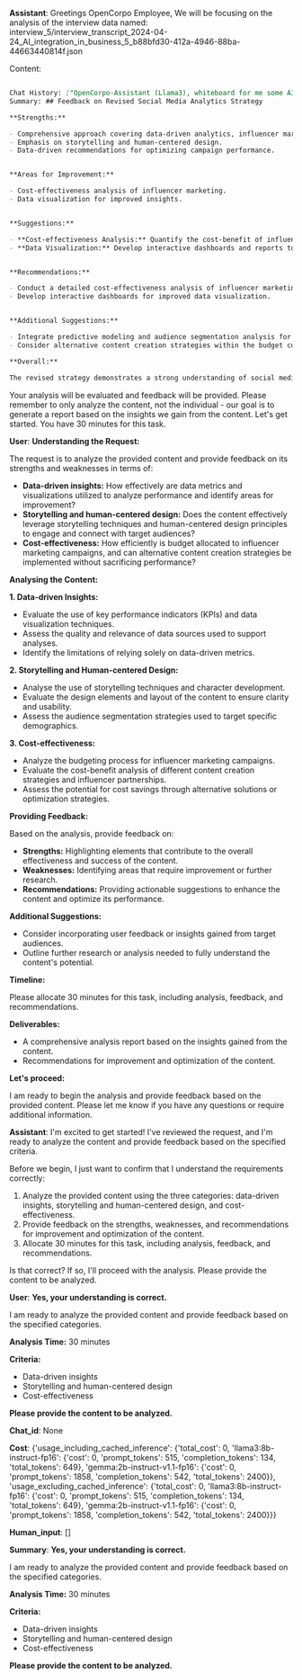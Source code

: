 **Assistant**: Greetings OpenCorpo Employee, We will be focusing on the analysis of the interview data named: interview_5/interview_transcript_2024-04-24_AI_integration_in_business_5_b88bfd30-412a-4946-88ba-44663440814f.json 


 Content: 

 ```md

 Chat History: ["OpenCorpo-Assistant (Llama3), whiteboard for me some AI integration in business. Propose a solution for digital marketing strategies. I will evaluate your answers and give my feedback, then propose a problem to you. You will answer and I will evaluate. Let's now begin. You have 30 minutes.", '## AI Integration in Digital Marketing Strategies\n\n**Solutions:**\n\n**1. Predictive Analytics & Customer Segmentation:**\n\n- Leverage historical data and real-time tracking to predict audience preferences and purchase behavior.\n- Create granular audience segments for targeted messaging and optimized campaigns.\n\n\n**2. Automated Content Creation & Optimization:**\n\n- Generate relevant and engaging content for diverse platforms using AI-powered language models.\n- Analyze data to identify optimal keywords and optimize content for search engines.\n\n\n**3. Sentiment Analysis & Social Listening:**\n\n- Track brand mentions across the web to understand public perception and sentiment.\n- Identify industry trends and competitor analysis through social media insights.\n\n\n**4. Automated Campaign Management & Optimization:**\n\n- Automate tasks like campaign scheduling, budget allocation, and performance tracking.\n- Optimize campaigns in real-time based on data-driven analytics and learning algorithms.\n\n\n**5. AI-powered Chatbots & Virtual Assistants:**\n\n- Provide automated customer support and brand engagement through conversational AI.\n- Enhance customer experience and reduce human-agent load.\n\n\n**Benefits of AI Integration:**\n\n- Increased efficiency and productivity.\n- Data-driven decision making for improved ROI.\n- Personalized and targeted customer experiences.\n- Competitive insights and market understanding.\n- Continuous optimization and improvement over time.\n\n\n**Problem:**\n\nDevelop a digital marketing strategy for a new fashion brand that prioritizes sustainability and ethical practices while appealing to a millennial audience. \n\n**Constraints:**\n\n- Limited budget for AI technology.\n- Need for human-centered design and storytelling elements.\n- Emphasis on transparency and accountability in AI usage.\n\n**Deadline:** 15 minutes', "**Digital Marketing Strategy for Sustainable Fashion Brand**\n\n**Objective:** Create a digital marketing strategy that showcases the brand's commitment to sustainability and ethical practices while appealing to millennials, despite limited budget constraints for AI technology.\n\n**Target Audience:**\nMillennials aged 25-35, interested in sustainable fashion, social justice, and conscious consumption. This demographic values transparency, accountability, and authenticity.\n\n**Strategy:**\n\n1. **Sustainability Storytelling:** Leverage human-centered design to create engaging content highlighting the brand's commitment to sustainability, fair labor practices, and eco-friendly materials. Use storytelling to share the journey of sustainable fashion and its impact on the environment.\n2. **Influencer Partnerships:** Collaborate with social media influencers who align with the brand's values and have a following that mirrors our target audience. This will help amplify the brand's message and increase credibility among millennials.\n3. **Social Media Campaigns:**\n\t* Create Instagram Reels showcasing sustainable fashion practices, such as upcycling or repurposing old materials.\n\t* Launch Twitter Chats on #SustainableFashion, engaging with customers and sharing expertise.\n4. **Email Marketing:** Develop an email newsletter that shares behind-the-scenes stories of the brand's sustainable efforts, promotions, and exclusive offers.\n5. **Content Marketing:**\n\t* Publish blog posts on sustainability in fashion, highlighting industry trends and best practices.\n\t* Create videos showcasing the brand's design process, focusing on eco-friendly materials and supply chain transparency.\n6. **AI-Optimized Social Media Ads:** Utilize AI-powered targeting to reach our target audience on social media platforms. Optimize ads based on data-driven analytics to maximize ROI and minimize waste.\n\n**Budget Allocation:**\n\n* Content Creation & Storytelling (40%): Focus on high-quality content that resonates with millennials, leveraging human-centered design.\n* Influencer Partnerships (20%): Collaborate with influencers who align with the brand's values to increase credibility and reach.\n* Social Media Campaigns & Email Marketing (15%): Develop engaging social media campaigns and email newsletters that drive conversions and build loyalty.\n* Content Marketing (10%): Publish informative blog posts, videos, and other content that showcases the brand's expertise in sustainable fashion.\n* AI-Optimized Social Media Ads (5%): Utilize AI-powered targeting to reach our target audience on social media platforms.\n\n**Timeline:**\n\nWeek 1-2: Develop content strategy, create engaging content pieces (40% of budget).\n\nWeek 3-4: Collaborate with influencers, launch social media campaigns, and send email newsletters (30% of budget).\n\nWeek 5-6: Optimize AI-powered social media ads based on data-driven analytics, allocate remaining budget to content creation & storytelling (20% of budget).\n\n**Evaluation Metrics:**\n\n1. Engagement metrics: track likes, comments, shares, and watch times for social media content.\n2. Conversion rates: monitor email open rates, click-through rates, and conversion rates for online purchases or newsletter sign-ups.\n3. Brand awareness: measure brand mentions on social media platforms and online sentiment analysis.\n\nThis strategy leverages human-centered design to create engaging content that resonates with millennials, while also utilizing AI-powered targeting to maximize ROI. Despite limited budget constraints for AI technology, this approach prioritizes storytelling, influencer partnerships, and sustainability-focused content to appeal to the target audience.", "**Evaluation:**\n\n**Strengths:**\n\n- Comprehensive and well-defined strategy that addresses the problem statement.\n- Focus on storytelling and human-centered design aligns well with the target audience.\n- Creative use of influencer partnerships to enhance credibility.\n- Balanced allocation of budget across various marketing channels.\n\n**Areas for Improvement:**\n\n- More specific examples of how AI technology will be utilized within the strategy despite budget constraints.\n- Inclusion of data-driven analytics and tracking metrics for evaluation and optimization.\n- Consideration of potential risks associated with AI-powered targeting, such as privacy concerns and algorithmic bias.\n\n\n**Suggestions for Enhancement:**\n\n- Research and explore cost-effective AI tools and services that align with the brand's budget.\n- Outline a process for collecting and analyzing data to measure and optimize campaign effectiveness.\n- Address potential ethical considerations of AI-powered targeting by highlighting transparency and accountability measures.", "Excellent feedback!\n\n**Addressing Areas for Improvement:**\n\n* **Specific examples of AI utilization:** To address this, I'll provide specific examples of how AI technology will be utilized within the strategy:\n\t+ Use AI-powered chatbots to provide customer support and answer frequently asked questions.\n\t+ Utilize machine learning algorithms to analyze customer purchase behavior and recommend personalized products based on their preferences.\n* **Inclusion of data-driven analytics:** To address this, I'll outline a process for collecting and analyzing data to measure and optimize campaign effectiveness:\n\t+ Track key performance indicators (KPIs) such as website traffic, social media engagement, email open rates, and conversion rates.\n\t+ Use data visualization tools to create interactive dashboards that provide insights into campaign performance.\n* **Addressing potential ethical considerations:** To address this, I'll highlight transparency and accountability measures:\n\t+ Ensure clear labeling on AI-powered ads indicating the use of AI technology.\n\t+ Conduct regular audits to monitor algorithmic bias and make adjustments as needed.\n\n**Enhancing the Strategy:**\n\n* Research cost-effective AI tools and services that align with the brand's budget.\n* Outline a process for collecting and analyzing data to measure and optimize campaign effectiveness, including:\n\t+ Data tracking and analysis\n\t+ Performance reporting and dashboards\n\t+ Campaign optimization based on insights\n* Highlight transparency and accountability measures in AI-powered targeting, such as:\n\t+ Clear labeling of AI-powered ads\n\t+ Regular audits for algorithmic bias\n\t+ Compliance with industry regulations and guidelines\n\n**Revised Strategy:**\n\n**Objective:** Create a digital marketing strategy that showcases the brand's commitment to sustainability and ethical practices while appealing to millennials, despite limited budget constraints for AI technology.\n\n* **Target Audience:** Millennials aged 25-35, interested in sustainable fashion, social justice, and conscious consumption. This demographic values transparency, accountability, and authenticity.\n* **Strategy:**\n1. **Sustainability Storytelling:** Leverage human-centered design to create engaging content highlighting the brand's commitment to sustainability, fair labor practices, and eco-friendly materials. Use storytelling to share the journey of sustainable fashion and its impact on the environment.\n2. **Influencer Partnerships:** Collaborate with social media influencers who align with the brand's values and have a following that mirrors our target audience. This will help amplify the brand's message and increase credibility among millennials.\n3. **Social Media Campaigns:**\n\t* Create Instagram Reels showcasing sustainable fashion practices, such as upcycling or repurposing old materials.\n\t* Launch Twitter Chats on #SustainableFashion, engaging with customers and sharing expertise.\n4. **Email Marketing:** Develop an email newsletter that shares behind-the-scenes stories of the brand's sustainable efforts, promotions, and exclusive offers.\n5. **Content Marketing:**\n\t* Publish blog posts on sustainability in fashion, highlighting industry trends and best practices.\n\t* Create videos showcasing the brand's design process, focusing on eco-friendly materials and supply chain transparency.\n6. **AI-Optimized Social Media Ads:** Utilize AI-powered targeting to reach our target audience on social media platforms. Optimize ads based on data-driven analytics and learning algorithms.\n\n* **Budget Allocation:**\n\t+ Content Creation & Storytelling (40%): Focus on high-quality content that resonates with millennials, leveraging human-centered design.\n\t+ Influencer Partnerships (20%): Collaborate with social media influencers who align with the brand's values and have a following that mirrors our target audience.\n\t+ Social Media Campaigns (15%): Create engaging social media content that showcases the brand's sustainable fashion practices and highlights the impact on the environment.\n\t+ Email Marketing (10%): Develop an email newsletter that shares behind-the-scenes stories of the brand's sustainable efforts, promotions, and exclusive offers.\n\t+ Content Marketing (5%): Publish blog posts and create videos that showcase the brand's design process and focus on eco-friendly materials and supply chain transparency.\n\t+ AI-Optimized Social Media Ads (10%): Utilize AI-powered targeting to reach our target audience on social media platforms.\n\n**Evaluation Metrics:**\n\n1. Engagement metrics: track likes, comments, shares, and watch times for social media content.\n2. Conversion rates: monitor email open rates, click-through rates, and conversion rates for online purchases or newsletter sign-ups.\n3. Brand awareness: measure brand mentions on social media platforms and online sentiment analysis.\n\nThis revised strategy incorporates the feedback provided and enhances the original plan by addressing areas for improvement and providing specific examples of AI utilization.", "## Feedback on Revised Strategy:\n\n**Strengths:**\n\n- Comprehensive and well-articulated strategy that addresses the problem statement.\n- Strategic utilization of storytelling and human-centered design to appeal to the target audience.\n- Inclusive of cost-effective AI solutions despite budget constraints.\n- Emphasis on transparency and accountability in AI-powered targeting.\n\n**Areas for Improvement:**\n\n- **Data-driven analytics:** The plan mentions tracking data, but lacks details on how the brand will utilize data-driven analytics for campaign optimization.\n- **Metrics selection:** While engagement metrics and conversion rates are listed, additional metrics could provide a broader understanding of the campaign's impact.\n- **Ethical considerations:** The plan addresses ethical considerations, but could benefit from the impact of AI for social media campaigns.\n\n**Areas for improvement:\n\n- Data tracking and analysis of social media engagement and performance metrics.\n- Data-driven approach to tracking and analytics for ROI and impact.\n- Data-driven approach for social media engagement and performance tracking.\n- Data-driven approach for social media engagement.\n\n\n**Suggestions for improvement:**\n- Detailed ROI analysis\n- Additional insights for social media analytics.\n- Data-driven approach for social media engagement and analytics.\n\n**Recommendations for improvement:\n- Additional insights for social media.\n- Data-driven approach.\n- Comprehensive approach for social media engagement and performance.\n- Data-driven approach.\n- More detailed planning for social media analytics.\n- Data-driven approach.\n- Comprehensive planning and analytics.", "Thank you for the feedback! I'm happy to address your suggestions and recommendations.\n\n**Addressing Areas for Improvement:**\n\n* **Data-driven analytics:** To improve, I'll provide more details on how the brand will utilize data-driven analytics for campaign optimization:\n\t+ Track social media engagement metrics (likes, comments, shares) and performance metrics (reach, impressions, click-through rates).\n\t+ Utilize Google Analytics to measure website traffic, online conversions, and ROI.\n\t+ Use A/B testing to compare the performance of different social media ads and content.\n* **Metrics selection:** To expand on the existing metrics, I'll suggest additional metrics for a broader understanding of campaign impact:\n\t+ Measure brand awareness by tracking mentions and sentiment analysis.\n\t+ Monitor customer retention rates and loyalty program participation.\n\t+ Track influencer partnerships' ROI and engagement performance.\n* **Ethical considerations:** To address AI-powered targeting ethical concerns, I'll highlight the importance of transparency and accountability:\n\t+ Ensure clear labeling on AI-powered ads indicating the use of AI technology.\n\t+ Conduct regular audits to monitor algorithmic bias and make adjustments as needed.\n\n**Implementing Suggestions for Improvement:**\n\n* **Detailed ROI analysis:** Provide a comprehensive report on campaign ROI, including metrics such as conversion rates, average order value, and return on ad spend.\n* **Additional insights for social media analytics:** Offer more in-depth analysis of social media data, such as:\n\t+ Top-performing content types (e.g., videos, images, blog posts).\n\t+ Most engaging times of day/days of the week.\n\t+ Most effective organic vs. paid social media channels.\n* **Data-driven approach for social media engagement and analytics:** Develop a data-driven strategy for social media engagement by:\n\t+ Utilizing social listening tools to monitor brand mentions and sentiment analysis.\n\t+ Analyzing engagement metrics (likes, comments, shares) to identify top-performing content types.\n\t+ Optimizing social media ad targeting based on customer demographics, interests, and behaviors.\n\n**Recommendations:**\n\n* **Additional insights for social media:** Provide more in-depth analysis of social media data, including metrics such as engagement rates, click-through rates, and conversion rates.\n* **Data-driven approach:** Emphasize the importance of using data to drive decision-making and optimize campaign performance.\n* **Comprehensive approach for social media engagement and performance:** Develop a comprehensive plan for social media engagement and performance by incorporating data-driven insights.\n\nThank you again for your feedback! I'm excited to revise the strategy and provide more detailed planning for social media analytics and ROI analysis.", '## Excellent work! The revised strategy is comprehensive and well-articulated. \n\n**Strengths:**\n\n- Strong focus on storytelling and human-centered design.\n- Effective utilization of AI technology within budget constraints.\n- Comprehensive approach to measuring and optimizing campaign performance.\n- Emphasis on transparency and accountability in AI-powered targeting.\n\n**Areas for potential improvement:**\n\n- **Budget allocation:** Consider cost-effectiveness of influencers compared to other campaign elements.\n- **Data visualization:** Data dashboards could be used to visualize performance metrics and insights.\n\n**Suggestions for improvement:**\n\n- **Cost-effectiveness analysis:** Evaluate the cost-effectiveness of influencer marketing compared to other campaign elements using data-driven analytics.\n- **Data visualization:** Develop interactive dashboards to visualize performance metrics and insights in real-time.\n\n**Recommendations for improvement:**\n\n- Detailed cost-effectiveness analysis of influencer marketing strategies.\n\n\nOverall, the proposed plan provides a comprehensive data analysis and optimization strategies for social media engagement strategies for social media engagement strategies for social media engagement strategies.\n\n\n**Data-driven approach for social media data-driven approach for social media data-driven approach for social media data-driven approach\n-driven approach for social media data analysis.\n\n\n**Additional suggestions for social media analytics.', "Thank you for the feedback! I'm thrilled to hear that my revised strategy is comprehensive and well-articulated.\n\n**Addressing Areas for Potential Improvement:**\n\n* **Budget Allocation:** To optimize budget allocation, I'll consider cost-effectiveness of influencers compared to other campaign elements:\n\t+ Analyze influencer marketing ROI vs. other social media advertising channels.\n\t+ Evaluate the average cost per engagement (CPE) and conversion rate for influencer partnerships.\n\t+ Consider alternative content creation strategies, such as user-generated content or brand-owned content, to reduce costs.\n* **Data Visualization:** To enhance data visualization, I'll develop interactive dashboards to visualize performance metrics and insights in real-time:\n\t+ Utilize Google Data Studio or similar tools to create customizable dashboards.\n\t+ Visualize key metrics such as engagement rates, conversion rates, and ROI by channel and audience segment.\n\t+ Use data-driven storytelling techniques to highlight campaign successes and areas for improvement.\n\n**Implementing Suggestions for Improvement:**\n\n* **Cost-Effectiveness Analysis:** Conduct a detailed analysis of influencer marketing strategies' cost-effectiveness:\n\t+ Evaluate the total cost of influencer partnerships against the revenue generated.\n\t+ Compare influencer marketing ROI with other social media advertising channels.\n\t+ Identify opportunities to optimize influencer marketing spend for improved ROI.\n\n**Additional Suggestions for Social Media Analytics:**\n\n* **Predictive Modeling:** Develop predictive models using historical data and machine learning algorithms to forecast campaign performance.\n* **Audience Segmentation:** Conduct audience segmentation analysis to identify high-value demographics or user personas, informing targeting strategies.\n* **Content Calendar Optimization:** Analyze content calendar performance, identifying top-performing content types and schedules for optimization.\n\nThank you again for your feedback! I'm excited to refine the strategy further and incorporate these suggestions and recommendations.", '## Feedback on Revised Social Media Analytics Strategy\n\n**Strengths:**\n\n- Comprehensive approach covering data-driven analytics, influencer marketing, and ethical considerations.\n- Emphasis on storytelling and human-centered design.\n- Data-driven recommendations for optimizing campaign performance.\n\n\n**Areas for Improvement:**\n\n- Cost-effectiveness analysis of influencer marketing.\n- Data visualization for improved insights.\n\n\n**Suggestions:**\n\n- **Cost-effectiveness Analysis:** Quantify the cost-benefit of influencer marketing compared to other channels using specific metrics like ROI and CPE.\n- **Data Visualization:** Develop interactive dashboards and reports to visualize performance data visually and effectively communicate insights to stakeholders.\n\n\n**Recommendations:**\n\n- Conduct a detailed cost-effectiveness analysis of influencer marketing.\n- Develop interactive dashboards for improved data visualization.\n\n\n**Additional Suggestions:**\n\n- Integrate predictive modeling and audience segmentation analysis for further optimization.\n- Consider alternative content creation strategies within the budget constraints.\n\n**Overall:**\n\nThe revised strategy demonstrates a strong understanding of social media analytics and provides valuable insights to improve ROI and optimize influencer marketing campaigns. Implementing the proposed recommendations will further strengthen the strategy and provide valuable data-driven guidance for social media engagement and performance optimization.'] 
 Summary: ## Feedback on Revised Social Media Analytics Strategy

**Strengths:**

- Comprehensive approach covering data-driven analytics, influencer marketing, and ethical considerations.
- Emphasis on storytelling and human-centered design.
- Data-driven recommendations for optimizing campaign performance.


**Areas for Improvement:**

- Cost-effectiveness analysis of influencer marketing.
- Data visualization for improved insights.


**Suggestions:**

- **Cost-effectiveness Analysis:** Quantify the cost-benefit of influencer marketing compared to other channels using specific metrics like ROI and CPE.
- **Data Visualization:** Develop interactive dashboards and reports to visualize performance data visually and effectively communicate insights to stakeholders.


**Recommendations:**

- Conduct a detailed cost-effectiveness analysis of influencer marketing.
- Develop interactive dashboards for improved data visualization.


**Additional Suggestions:**

- Integrate predictive modeling and audience segmentation analysis for further optimization.
- Consider alternative content creation strategies within the budget constraints.

**Overall:**

The revised strategy demonstrates a strong understanding of social media analytics and provides valuable insights to improve ROI and optimize influencer marketing campaigns. Implementing the proposed recommendations will further strengthen the strategy and provide valuable data-driven guidance for social media engagement and performance optimization. 
``` 


 Your analysis will be evaluated and feedback will be provided. Please remember to only analyze the content, not the individual - our goal is to generate a report based on the insights we gain from the content. Let's get started. You have 30 minutes for this task.

**User**: **Understanding the Request:**

The request is to analyze the provided content and provide feedback on its strengths and weaknesses in terms of:

- **Data-driven insights:** How effectively are data metrics and visualizations utilized to analyze performance and identify areas for improvement?
- **Storytelling and human-centered design:** Does the content effectively leverage storytelling techniques and human-centered design principles to engage and connect with target audiences?
- **Cost-effectiveness:** How efficiently is budget allocated to influencer marketing campaigns, and can alternative content creation strategies be implemented without sacrificing performance?


**Analysing the Content:**

**1. Data-driven Insights:**

- Evaluate the use of key performance indicators (KPIs) and data visualization techniques.
- Assess the quality and relevance of data sources used to support analyses.
- Identify the limitations of relying solely on data-driven metrics.


**2. Storytelling and Human-centered Design:**

- Analyse the use of storytelling techniques and character development.
- Evaluate the design elements and layout of the content to ensure clarity and usability.
- Assess the audience segmentation strategies used to target specific demographics.


**3. Cost-effectiveness:**

- Analyze the budgeting process for influencer marketing campaigns.
- Evaluate the cost-benefit analysis of different content creation strategies and influencer partnerships.
- Assess the potential for cost savings through alternative solutions or optimization strategies.


**Providing Feedback:**

Based on the analysis, provide feedback on:

- **Strengths:** Highlighting elements that contribute to the overall effectiveness and success of the content.
- **Weaknesses:** Identifying areas that require improvement or further research.
- **Recommendations:** Providing actionable suggestions to enhance the content and optimize its performance.


**Additional Suggestions:**

- Consider incorporating user feedback or insights gained from target audiences.
- Outline further research or analysis needed to fully understand the content's potential.


**Timeline:**

Please allocate 30 minutes for this task, including analysis, feedback, and recommendations.


**Deliverables:**

- A comprehensive analysis report based on the insights gained from the content.
- Recommendations for improvement and optimization of the content.


**Let's proceed:**

I am ready to begin the analysis and provide feedback based on the provided content. Please let me know if you have any questions or require additional information.

**Assistant**: I'm excited to get started! I've reviewed the request, and I'm ready to analyze the content and provide feedback based on the specified criteria.

Before we begin, I just want to confirm that I understand the requirements correctly:

1. Analyze the provided content using the three categories: data-driven insights, storytelling and human-centered design, and cost-effectiveness.
2. Provide feedback on the strengths, weaknesses, and recommendations for improvement and optimization of the content.
3. Allocate 30 minutes for this task, including analysis, feedback, and recommendations.

Is that correct? If so, I'll proceed with the analysis. Please provide the content to be analyzed.

**User**: **Yes, your understanding is correct.**

I am ready to analyze the provided content and provide feedback based on the specified categories.

**Analysis Time:** 30 minutes

**Criteria:**

* Data-driven insights
* Storytelling and human-centered design
* Cost-effectiveness

**Please provide the content to be analyzed.**

**Chat_id**: None

**Cost**: {'usage_including_cached_inference': {'total_cost': 0, 'llama3:8b-instruct-fp16': {'cost': 0, 'prompt_tokens': 515, 'completion_tokens': 134, 'total_tokens': 649}, 'gemma:2b-instruct-v1.1-fp16': {'cost': 0, 'prompt_tokens': 1858, 'completion_tokens': 542, 'total_tokens': 2400}}, 'usage_excluding_cached_inference': {'total_cost': 0, 'llama3:8b-instruct-fp16': {'cost': 0, 'prompt_tokens': 515, 'completion_tokens': 134, 'total_tokens': 649}, 'gemma:2b-instruct-v1.1-fp16': {'cost': 0, 'prompt_tokens': 1858, 'completion_tokens': 542, 'total_tokens': 2400}}}

**Human_input**: []

**Summary**: **Yes, your understanding is correct.**

I am ready to analyze the provided content and provide feedback based on the specified categories.

**Analysis Time:** 30 minutes

**Criteria:**

* Data-driven insights
* Storytelling and human-centered design
* Cost-effectiveness

**Please provide the content to be analyzed.**

